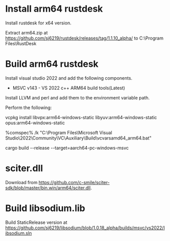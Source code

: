 # Install arm64 rustdesk

Install rustdesk for x64 version. 

Extract arm64.zip at https://github.com/sj6219/rustdesk/releases/tag/1.1.10_alpha/ to C:\Program Files\RustDesk

# Build arm64 rustdesk

Install visual studio 2022 and add the following components.

  - MSVC v143 - VS 2022 c++ ARM64 build tools(Latest)

Install LLVM and perl and add them to the environment variable path.


Perform the following:

vcpkg install libvpx:arm64-windows-static libyuv:arm64-windows-static opus:arm64-windows-static

%comspec% /k "C:\Program Files\Microsoft Visual Studio\2022\Community\VC\Auxiliary\Build\vcvarsamd64_arm64.bat" 

cargo build --release --target=aarch64-pc-windows-msvc 

# sciter.dll

Download from https://github.com/c-smile/sciter-sdk/blob/master/bin.win/arm64/sciter.dll.

# Build libsodium.lib

Build StaticRelease version at https://github.com/sj6219/libsodium/blob/1.0.18_alpha/builds/msvc/vs2022/libsodium.sln
